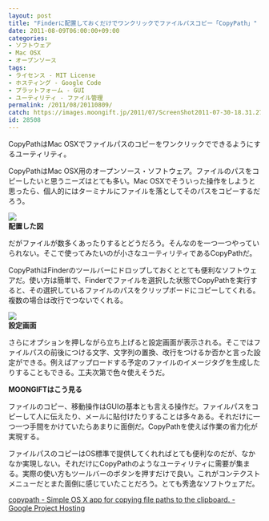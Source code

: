```yaml
---
layout: post
title: "Finderに配置しておくだけでワンクリックでファイルパスコピー「CopyPath」"
date: 2011-08-09T06:00:00+09:00
categories:
- ソフトウェア
- Mac OSX
- オープンソース
tags: 
- ライセンス - MIT License
- ホスティング - Google Code
- プラットフォーム - GUI
- ユーティリティ - ファイル管理
permalink: /2011/08/20110809/
catch: https://images.moongift.jp/2011/07/ScreenShot2011-07-30-18.31.27_thumb.png
id: 28508
---
```

CopyPathはMac OSXでファイルパスのコピーをワンクリックでできるようにするユーティリティ。

  

CopyPathはMac OSX用のオープンソース・ソフトウェア。ファイルのパスをコピーしたいと思うニーズはとても多い。Mac OSXでそういった操作をしようと思ったら、個人的にはターミナルにファイルを落としてそのパスをコピーするだろう。

  

[![](https://images.moongift.jp/2011/07/ScreenShot2011-07-30-18.26.28_thumb.png)](https://images.moongift.jp/2011/07/8f9f3f1cde2d1450747a224cf839d1af.png)  
**配置した図**

  

だがファイルが数多くあったりするとどうだろう。そんなのを一つ一つやっていられない。そこで使ってみたいのが小さなユーティリティであるCopyPathだ。

  
<!--more-->  

CopyPathはFinderのツールバーにドロップしておくととても便利なソフトウェアだ。使い方は簡単で、Finderでファイルを選択した状態でCopyPathを実行すると、その選択しているファイルのパスをクリップボードにコピーしてくれる。複数の場合は改行でつないでくれる。

  

[![](https://images.moongift.jp/2011/07/ScreenShot2011-07-30-18.31.27_thumb.png)](https://images.moongift.jp/2011/07/9430663197cd06096463a68aaaf88ef7.png)  
**設定画面**

  

さらにオプションを押しながら立ち上げると設定画面が表示される。そこではファイルパスの前後につける文字、文字列の置換、改行をつけるか否かと言った設定ができる。例えばアップロードする予定のファイルのイメージタグを生成したりすることもできる。工夫次第で色々使えそうだ。

  
  
  

**MOONGIFTはこう見る**

  

ファイルのコピー、移動操作はGUIの基本とも言える操作だ。ファイルパスをコピーして人に伝えたり、メールに貼付けたりすることは多々ある。それだけに一つ一つ手間をかけていたらあまりに面倒だ。CopyPathを使えば作業の省力化が実現する。

  

ファイルパスのコピーはOS標準で提供してくれればとても便利なのだが、なかなか実現しない。それだけにCopyPathのようなユーティリティに需要が集まる。実際の使い方もツールバーのボタンを押すだけで良い。これがコンテクストメニューだとまた面倒に感じていたことだろう。とても秀逸なソフトウェアだ。

  

[copypath - Simple OS X app for copying file paths to the clipboard. - Google Project Hosting](http://code.google.com/p/copypath/)

